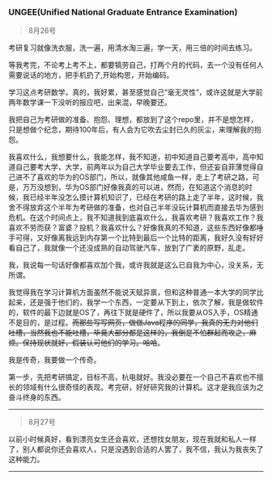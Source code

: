### UNGEE(Unified National Graduate Entrance Examination)

> 8月26号

考研复习就像洗衣服，洗一遍，用清水淘三遍，学一天，用三倍的时间去练习。

等我考完，不论考上考不上，都要犒劳自己，打两个月的代码，去一个没有任何人需要说话的地方，把手机扔了,开始构思，开始编码。

学习这点考研数学，真的，我好累，甚至感觉自己“毫无灵性”，或许这就是大学前两年数学课一下没听的报应吧，出来混，早晚要还。

我把自己为考研做的准备、抱怨、理想，都放到了这个repo里，并不是想怎样，只是想做个纪念，期待100年后，有人会为它吹去尘封已久的灰尘，来理解我的抱怨。

我喜欢什么，我想要什么，我能怎样，我不知道，初中知道自己要考高中，高中知道自己要考大学，大学，前两年以为自己大学毕业要去工作，但还妄自菲薄觉得自己进不了喜欢的华为的OS部门，所以，就像其他咸鱼一样，走上了考研之路，可是，万万没想到，华为OS部门好像我真的可以进，然而，在知道这个消息的时候，我已经半年没怎么摸计算机知识了，已经在考研的路上走了半年，这时候，我舍不得放弃这个半年为考研做的准备，也对自己半年没玩计算机而直接去华为感到危机。在这个时间点上，我不知道我到底喜欢什么，我喜欢考研？我喜欢工作？我喜欢不劳而获？富婆？投机？我喜欢什么？好像我真的不知道，这些东西好像都唾手可得，又好像离我远到内存第一个比特到最后一个比特的距离，我好久没有好好看自己了，我就像一个还没成熟的自动驾驶汽车，放到了广袤的原野，乱走。

我，我说每一句话好像都喜欢加个我，或许我就是这么已自我为中心，没关系，无所谓。

我觉得我在学习计算机方面虽然不能说天赋异禀，但和这种普通一本大学的同学比起来，还是强于他们的，我学一个东西，一定要从下到上，依次了解，我是做软件的，软件的最下边就是OS了，再往下就是硬件了，所以我要从OS入手，OS精通不是目的，是过程。~~而那些写写网页，做做Java程序的同学，我真的无力对他们吐槽，当然我也不能吐槽，毕竟大部分都是这样的，我倒是不怕群起而攻之，麻烦。保持现状就好，假装认可他们的学习。哈哈~~。

我是传奇，我要做一个传奇。

第一步，先把考研搞定，目标不高，杭电就好。我没必要在一个自己不喜欢也不擅长的领域有什么很奇怪的表现。考完研，好好研究我的计算机。这才是我应该为之奋斗终身的东西。



----------

> 8月27号

以前小时候真好，看到漂亮女生还会喜欢，还想找女朋友，现在我就和私人一样了，别人都说你还会喜欢人，只是没遇到合适的人罢了，我不信，我认为我丧失了这种能力。



-------



